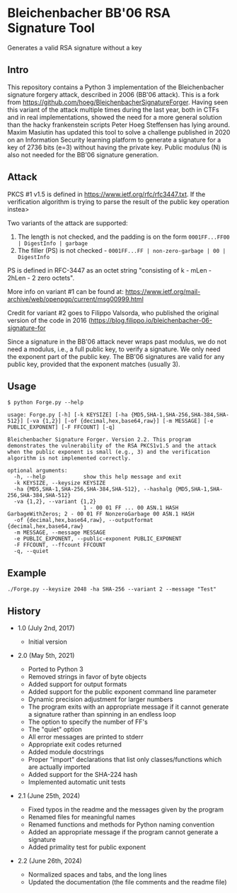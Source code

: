 # Bleichenbacher BB'06 RSA Signature Tool

Generates a valid RSA signature without a key

## Intro

This repository contains a Python 3 implementation of the Bleichenbacher signature forgery attack, described in 2006 (BB'06 attack). This is a fork from <https://github.com/hoeg/BleichenbacherSignatureForger>. Having seen this variant of the attack multiple times during the last year, both in CTFs and in real implementations, showed the need for a more general solution than the hacky frankenstein scripts Peter Hoeg Steffensen has lying around. Maxim Masiutin has updated this tool to solve a challenge published in 2020 on an Information Security learning platform to generate a signature for a key of 2736 bits (e=3) without having the private key. Public modulus (N) is also not needed for the BB'06 signature generation.

## Attack

PKCS #1 v1.5 is defined in <https://www.ietf.org/rfc/rfc3447.txt>. If the verification algorithm is trying to parse the result of the public key operation instea>

Two variants of the attack are supported:

1. The length is not checked, and the padding is on the form ``0001FF...FF00 | DigestInfo | garbage``
2. The filler (PS) is not checked - ``0001FF...FF | non-zero-garbage | 00 | DigestInfo``

PS is defined in RFC-3447 as an octet string "consisting of k - mLen - 2hLen - 2 zero octets".

More info on variant #1 can be found at: <https://www.ietf.org/mail-archive/web/openpgp/current/msg00999.html>

Credit for variant #2 goes to Filippo Valsorda, who published the original version of the code in 2016 (<https://blog.filippo.io/bleichenbacher-06-signature-for>

Since a signature in the BB'06 attack never wraps past modulus, we do not need a modulus, i.e., a full public key, to verify a signature. We only need the exponent part of the public key. The BB'06 signatures are valid for any public key, provided that the exponent matches (usually 3).
## Usage

```
$ python Forge.py --help

usage: Forge.py [-h] [-k KEYSIZE] [-ha {MD5,SHA-1,SHA-256,SHA-384,SHA-512}] [-va {1,2}] [-of {decimal,hex,base64,raw}] [-m MESSAGE] [-e PUBLIC_EXPONENT] [-F FFCOUNT] [-q]

Bleichenbacher Signature Forger. Version 2.2. This program demonstrates the vulnerability of the RSA PKCS1v1.5 and the attack when the public exponent is small (e.g., 3) and the verification algorithm is not implemented correctly.

optional arguments:
  -h, --help            show this help message and exit
  -k KEYSIZE, --keysize KEYSIZE
  -ha {MD5,SHA-1,SHA-256,SHA-384,SHA-512}, --hashalg {MD5,SHA-1,SHA-256,SHA-384,SHA-512}
  -va {1,2}, --variant {1,2}
                        1 - 00 01 FF ... 00 ASN.1 HASH GarbageWithZeros; 2 - 00 01 FF NonzeroGarbage 00 ASN.1 HASH
  -of {decimal,hex,base64,raw}, --outputformat {decimal,hex,base64,raw}
  -m MESSAGE, --message MESSAGE
  -e PUBLIC_EXPONENT, --public-exponent PUBLIC_EXPONENT
  -F FFCOUNT, --ffcount FFCOUNT
  -q, --quiet
```
## Example
```
./Forge.py --keysize 2048 -ha SHA-256 --variant 2 --message "Test"
```

## History

- 1.0 (July 2nd, 2017)
  - Initial version

- 2.0 (May 5th, 2021)
  - Ported to Python 3
  - Removed strings in favor of byte objects
  - Added support for output formats
  - Added support for the public exponent command line parameter
  - Dynamic precision adjustment for larger numbers
  - The program exits with an appropriate message if it cannot generate a signature rather than spinning in an endless loop
  - The option to specify the number of FF's
  - The "quiet" option
  - All error messages are printed to stderr
  - Appropriate exit codes returned
  - Added module docstrings
  - Proper "import" declarations that list only classes/functions which are actually imported
  - Added support for the SHA-224 hash
  - Implemented automatic unit tests

- 2.1 (June 25th, 2024)
  - Fixed typos in the readme and the messages given by the program
  - Renamed files for meaningful names
  - Renamed functions and methods for Python naming convention
  - Added an appropriate message if the program cannot generate a signature
  - Added primality test for public exponent

- 2.2 (June 26th, 2024)
  - Normalized spaces and tabs, and the long lines
  - Updated the documentation (the file comments and the readme file)
